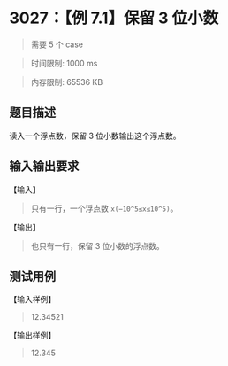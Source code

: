 # 3027：【例 7.1】保留 3 位小数

> 需要 5 个 case

> 时间限制: 1000 ms

> 内存限制: 65536 KB

## 题目描述

读入一个浮点数，保留 3 位小数输出这个浮点数。

## 输入输出要求

【输入】

> 只有一行，一个浮点数 `x(−10^5≤x≤10^5)`。

【输出】

> 也只有一行，保留 3 位小数的浮点数。

## 测试用例

【输入样例】

> 12.34521

【输出样例】

> 12.345
